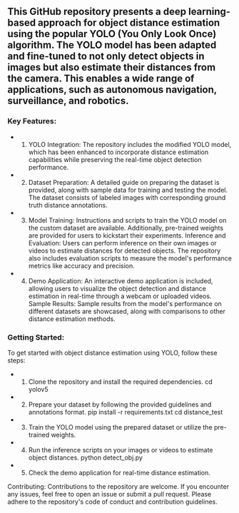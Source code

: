 
## This GitHub repository presents a deep learning-based approach for object distance estimation using the popular YOLO (You Only Look Once) algorithm. The YOLO model has been adapted and fine-tuned to not only detect objects in images but also estimate their distances from the camera. This enables a wide range of applications, such as autonomous navigation, surveillance, and robotics.

### Key Features:

- 1. YOLO Integration: The repository includes the modified YOLO model, which has been enhanced to incorporate distance estimation capabilities while preserving the real-time object detection performance.
- 2.    Dataset Preparation: A detailed guide on preparing the dataset is provided, along with sample data for training and testing the model. The dataset consists of labeled images with corresponding ground truth distance annotations.
- 3.    Model Training: Instructions and scripts to train the YOLO model on the custom dataset are available. Additionally, pre-trained weights are provided for users to kickstart their experiments.
    Inference and Evaluation: Users can perform inference on their own images or videos to estimate distances for detected objects. The repository also includes evaluation scripts to measure the model's performance metrics like accuracy and precision.
 - 4.    Demo Application: An interactive demo application is included, allowing users to visualize the object detection and distance estimation in real-time through a webcam or uploaded videos.
    Sample Results: Sample results from the model's performance on different datasets are showcased, along with comparisons to other distance estimation methods.

### Getting Started:
To get started with object distance estimation using YOLO, follow these steps:

- 1.    Clone the repository and install the required dependencies.
           cd yolov5

- 2.   Prepare your dataset by following the provided guidelines and annotations format.
           pip install -r requirements.txt
           cd distance_test
- 3.    Train the YOLO model using the prepared dataset or utilize the pre-trained weights.
- 4.   Run the inference scripts on your images or videos to estimate object distances.
          python detect_obj.py
- 5.   Check the demo application for real-time distance estimation.

Contributing:
Contributions to the repository are welcome. If you encounter any issues, feel free to open an issue or submit a pull request. Please adhere to the repository's code of conduct and contribution guidelines.


